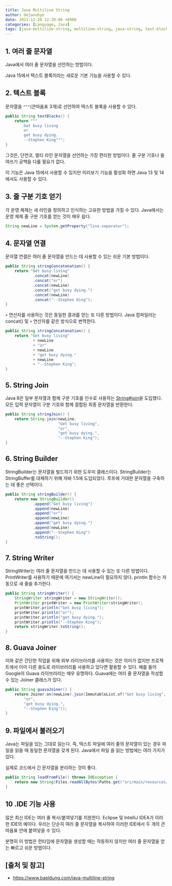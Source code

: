 ```yaml
---
title: Java Multiline String
author: dejavuhyo
date: 2021-12-20 12:20:00 +0900
categories: [Language, Java]
tags: [java-multiline-string, multiline-string, java-string, text-blocks, java-여러-줄-문자열, 여러-줄-문자열, java-문자열, 텍스트-블록]
---
```


## 1. 여러 줄 문자열
Java에서 여러 줄 문자열을 선언하는 방법이다.

Java 15에서 텍스트 블록이라는 새로운 기본 기능을 사용할 수 있다.

## 2. 텍스트 블록
문자열을 `"""`(큰따옴표 3개)로 선언하여 텍스트 블록을 사용할 수 있다.

```java
public String textBlocks() {
    return """
        Get busy living
        or
        get busy dying.
        --Stephen King""";
}
```

그것은, 단연코, 멀티 라인 문자열을 선언하는 가장 편리한 방법이다. 줄 구분 기호나 들여쓰기 공백을 다룰 필요가 없다.

이 기능은 Java 15에서 사용할 수 있지만 미리보기 기능을 활성화 하면 Java 13 및 14에서도 사용할 수 있다.

## 3. 줄 구분 기호 얻기
각 운영 체제는 새 라인을 정의하고 인식하는 고유한 방법을 가질 수 있다. Java에서는 운영 체제 줄 구분 기호를 얻는 것이 매우 쉽다.

```java
String newLine = System.getProperty("line.separator");
```

## 4. 문자열 연결
문자열 연결은 여러 줄 문자열을 만드는 데 사용할 수 있는 쉬운 기본 방법이다.

```java
public String stringConcatenation() {
    return "Get busy living"
            .concat(newLine)
            .concat("or")
            .concat(newLine)
            .concat("get busy dying.")
            .concat(newLine)
            .concat("--Stephen King");
}
```

`+` 연산자를 사용하는 것은 동일한 결과를 얻는 또 다른 방법이다. Java 컴파일러는 concat() 및 `+` 연산자를 같은 방식으로 번역한다.

```java
public String stringConcatenation() {
    return "Get busy living"
            + newLine
            + "or"
            + newLine
            + "get busy dying."
            + newLine
            + "--Stephen King";
}
```

## 5. String Join
Java 8은 일부 문자열과 함께 구분 기호를 인수로 사용하는 [String#join](https://docs.oracle.com/en/java/javase/11/docs/api/java.base/java/lang/String.html#join(java.lang.CharSequence,java.lang.CharSequence...))을 도입했다. 모든 입력 문자열이 구분 기호와 함께 결합된 최종 문자열을 반환한다.

```java
public String stringJoin() {
    return String.join(newLine,
                       "Get busy living",
                       "or",
                       "get busy dying.",
                       "--Stephen King");
}
```

## 6. String Builder
StringBuilder는 문자열을 빌드하기 위한 도우미 클래스이다. StringBuilder는 StringBuffer를 대체하기 위해 자바 1.5에 도입되었다. 루프에 거대한 문자열을 구축하는 데 좋은 선택이다.

```java
public String stringBuilder() {
    return new StringBuilder()
            .append("Get busy living")
            .append(newLine)
            .append("or")
            .append(newLine)
            .append("get busy dying.")
            .append(newLine)
            .append("--Stephen King")
            .toString();
}
```

## 7. String Writer
StringWriter는 여러 줄 문자열을 만드는 데 사용할 수 있는 또 다른 방법이다. PrintWriter를 사용하기 때문에 여기서는 newLine이 필요하지 않다. println 함수는 자동으로 새 줄을 추가한다.

```java
public String stringWriter() {
    StringWriter stringWriter = new StringWriter();
    PrintWriter printWriter = new PrintWriter(stringWriter);
    printWriter.println("Get busy living");
    printWriter.println("or");
    printWriter.println("get busy dying.");
    printWriter.println("--Stephen King");
    return stringWriter.toString();
}
```

## 8. Guava Joiner
이와 같은 간단한 작업을 위해 외부 라이브러리를 사용하는 것은 의미가 없지만 프로젝트에서 이미 다른 용도로 라이브러리를 사용하고 있다면 활용할 수 있다. 예를 들어 Google의 Guava 라이브러리는 매우 유명하다. Guava에는 여러 줄 문자열을 작성할 수 있는 Joiner 클래스가 있다.

```java
public String guavaJoiner() {
    return Joiner.on(newLine).join(ImmutableList.of("Get busy living",
        "or",
        "get busy dying.",
        "--Stephen King"));
}
```

## 9. 파일에서 불러오기
Java는 파일을 있는 그대로 읽는다. 즉, 텍스트 파일에 여러 줄의 문자열이 있는 경우 파일을 읽을 때 동일한 문자열을 갖게 된다. Java에서 파일 을 읽는 방법에는 여러 가지가 있다.

실제로 코드에서 긴 문자열을 분리하는 것이 좋다.

```java
public String loadFromFile() throws IOException {
    return new String(Files.readAllBytes(Paths.get("src/main/resources/stephenking.txt")));
}
```

## 10 .IDE 기능 사용
많은 최신 IDE는 여러 줄 복사/붙여넣기를 지원한다. Eclipse 및 IntelliJ IDEA가 이러한 IDE의 예이다. 우리는 단순히 여러 줄 문자열을 복사하여 이러한 IDE에서 두 개의 큰따옴표 안에 붙여넣을 수 있다.

분명히 이 방법은 런타임에 문자열을 생성할 때는 작동하지 않지만 여러 줄 문자열을 얻는 빠르고 쉬운 방법이다.

## [출처 및 참고]
* <https://www.baeldung.com/java-multiline-string>
